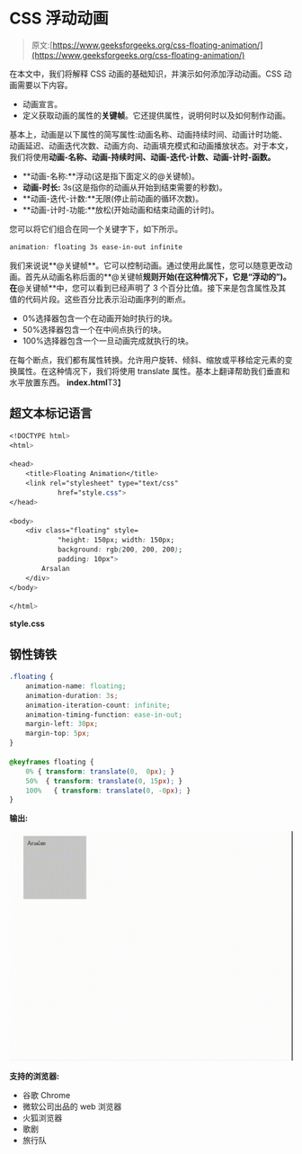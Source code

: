 # CSS 浮动动画

> 原文:[https://www.geeksforgeeks.org/css-floating-animation/](https://www.geeksforgeeks.org/css-floating-animation/)

在本文中，我们将解释 CSS 动画的基础知识，并演示如何添加浮动动画。CSS 动画需要以下内容。

*   动画宣言。
*   定义获取动画的属性的**关键帧**。它还提供属性，说明何时以及如何制作动画。

基本上，动画是以下属性的简写属性:动画名称、动画持续时间、动画计时功能、动画延迟、动画迭代次数、动画方向、动画填充模式和动画播放状态。对于本文，我们将使用**动画-名称、动画-持续时间、动画-迭代-计数、动画-计时-函数。**

*   **动画-名称:**浮动(这是指下面定义的@关键帧)。
*   **动画-时长:** 3s(这是指你的动画从开始到结束需要的秒数)。
*   **动画-迭代-计数:**无限(停止前动画的循环次数)。
*   **动画-计时-功能:**放松(开始动画和结束动画的计时)。

您可以将它们组合在同一个关键字下，如下所示。

```css
animation: floating 3s ease-in-out infinite
```

我们来说说**@关键帧**。它可以控制动画。通过使用此属性，您可以随意更改动画。首先从动画名称后面的**@关键帧**规则开始(在这种情况下，它是“浮动的”)。在**@关键帧**中，您可以看到已经声明了 3 个百分比值。接下来是包含属性及其值的代码片段。这些百分比表示沿动画序列的断点。

*   0%选择器包含一个在动画开始时执行的块。
*   50%选择器包含一个在中间点执行的块。
*   100%选择器包含一个一旦动画完成就执行的块。

在每个断点，我们都有属性转换。允许用户旋转、倾斜、缩放或平移给定元素的变换属性。在这种情况下，我们将使用 translate 属性。基本上翻译帮助我们垂直和水平放置东西。
**index.html**T3】

## 超文本标记语言

```css
<!DOCTYPE html>
<html>

<head>
    <title>Floating Animation</title>
    <link rel="stylesheet" type="text/css"
            href="style.css">
</head>

<body>
    <div class="floating" style=
            "height: 150px; width: 150px;
            background: rgb(200, 200, 200);
            padding: 10px">
        Arsalan
    </div>
</body>

</html>
```

**style.css**

## 钢性铸铁

```css
.floating { 
    animation-name: floating;
    animation-duration: 3s;
    animation-iteration-count: infinite;
    animation-timing-function: ease-in-out;
    margin-left: 30px;
    margin-top: 5px;
}

@keyframes floating {
    0% { transform: translate(0,  0px); }
    50%  { transform: translate(0, 15px); }
    100%   { transform: translate(0, -0px); }   
}
```

**输出:**

![](img/9635d62dba6c674a0c18d15daeb99f5e.png)

**支持的浏览器:**

*   谷歌 Chrome
*   微软公司出品的 web 浏览器
*   火狐浏览器
*   歌剧
*   旅行队